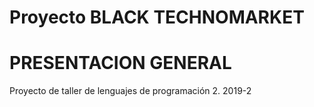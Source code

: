 # Proyecto BLACK TECHNOMARKET

# PRESENTACION GENERAL 







Proyecto de taller de lenguajes de programación 2. 2019-2
